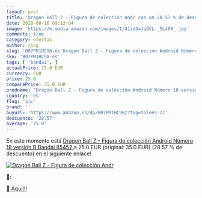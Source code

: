 ```yaml
---
layout: post
title: 'Dragon Ball Z - Figura de colección Andr con un 28.57 % de descuento'
date: 2020-08-16 09:13:04
image: 'https://m.media-amazon.com/images/I/41iqOajqQCL._SL400_.jpg'
comments: true
category: ofertas
author: ring
slug: 'B07PM1HC98-es Dragon Ball Z - Figura de colección Android Número 18...'
sku: 'B07PM1HC98-es'
tags: [ 'bandai', ]
actualPrice: 25.0 EUR
currency: EUR
price: 25.0
comparePrice: 35.0 EUR
prodname: 'Dragon Ball Z - Figura de colección Android Número 18 versión B  Bandai 85452 '
country: 'es'
flag: '🇪🇸'
brand: ''
buyurl: 'https://www.amazon.es/dp/B07PM1HC98/?tag=tolees-21'
descuento: '28.57'
average: '25.0'
---
```


En este momento está [Dragon Ball Z - Figura de colección Android Número 18 versión B  Bandai 85452 ](https://www.amazon.es/dp/B07PM1HC98/?tag=tolees-21) a 25.0 EUR (original: 35.0 EUR) (28.57 %  de descuento) en el siguiente enlace!

[![Dragon Ball Z - Figura de colección Andr](https://m.media-amazon.com/images/I/41iqOajqQCL._SL400_.jpg)](https://www.amazon.es/dp/B07PM1HC98/?tag=tolees-21)

🔎:


[🛒 Aquí!!!](https://www.amazon.es/dp/B07PM1HC98/?tag=tolees-21)

